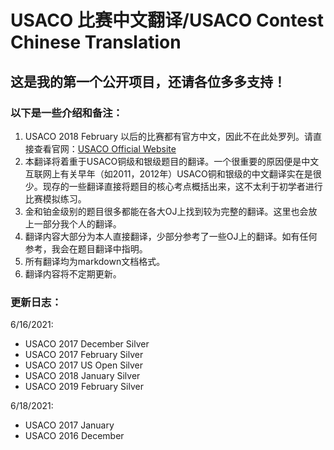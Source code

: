 # USACO 比赛中文翻译/USACO Contest Chinese Translation

## 这是我的第一个公开项目，还请各位多多支持！
### 以下是一些介绍和备注：

1. USACO 2018 February 以后的比赛都有官方中文，因此不在此处罗列。请直接查看官网：[USACO Official Website](usaco.org)
2. 本翻译将着重于USACO铜级和银级题目的翻译。一个很重要的原因便是中文互联网上有关早年（如2011，2012年）USACO铜和银级的中文翻译实在是很少。现存的一些翻译直接将题目的核心考点概括出来，这不太利于初学者进行比赛模拟练习。
3. 金和铂金级别的题目很多都能在各大OJ上找到较为完整的翻译。这里也会放上一部分我个人的翻译。
4. 翻译内容大部分为本人直接翻译，少部分参考了一些OJ上的翻译。如有任何参考，我会在题目翻译中指明。
5. 所有翻译均为markdown文档格式。
6. 翻译内容将不定期更新。

### 更新日志：

6/16/2021:

- USACO 2017 December Silver
- USACO 2017 February Silver
- USACO 2017 US Open Silver
- USACO 2018 January Silver
- USACO 2019 February Silver

6/18/2021: 

- USACO 2017 January
- USACO 2016 December